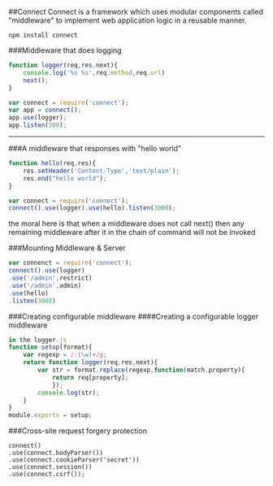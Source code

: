 ##Connect
Connect is a framework which uses modular components called "middleware" to implement web application logic in a reusable manner.

    npm install connect

###Middleware that does logging

```js
function logger(req,res,next){
    console.log('%s %s',req.method,req.url)
    next();
}

var connect = require('connect');
var app = connect();
app.use(logger);
app.listen(300);
```

***********************************

###A middleware that responses with "hello world"
```js
function hello(req,res){
    res.setHeader('Content-Type','text/plain');
    res.end("hello world");
}

var connect = require('connect');
connect().use(logger).use(hello).listen(3000);
```

the moral here is that when a middleware does not call next() then any remaining middleware after it in the chain of command will not be invoked

###Mounting Middleware & Server
```js
var connenct = require('connect');
connect().use(logger)
.use('/admin',restrict)
.use('/admin',admin)
.use(hello)
.listen(3000)
```

###Creating configurable middleware
####Creating a configurable logger middleware
```js
in the logger.js
function setup(format){
    var regexp = /:(\w)+/g;
    return function logger(req,res,next){
        var str = format.replace(regexp,function(match,property){
            return req[property];
            });
        console.log(str);
    }
}
module.exports = setup;
```

###Cross-site request forgery protection

    connect()
    .use(connect.bodyParser())
    .use(connect.cookieParser('secret'))
    .use(connect.session())
    .use(connect.csrf());

